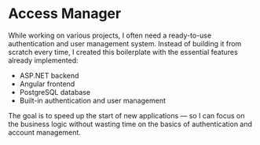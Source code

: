 # Access Manager

While working on various projects, I often need a ready-to-use authentication and user management system.
Instead of building it from scratch every time, I created this boilerplate with the essential features already implemented:

- ASP.NET backend
- Angular frontend
- PostgreSQL database
- Built-in authentication and user management

The goal is to speed up the start of new applications — so I can focus on the business logic without wasting time on the basics of authentication and account management.
